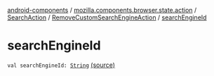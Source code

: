[android-components](../../../index.md) / [mozilla.components.browser.state.action](../../index.md) / [SearchAction](../index.md) / [RemoveCustomSearchEngineAction](index.md) / [searchEngineId](./search-engine-id.md)

# searchEngineId

`val searchEngineId: `[`String`](https://kotlinlang.org/api/latest/jvm/stdlib/kotlin/-string/index.html) [(source)](https://github.com/mozilla-mobile/android-components/blob/master/components/browser/state/src/main/java/mozilla/components/browser/state/action/BrowserAction.kt#L784)